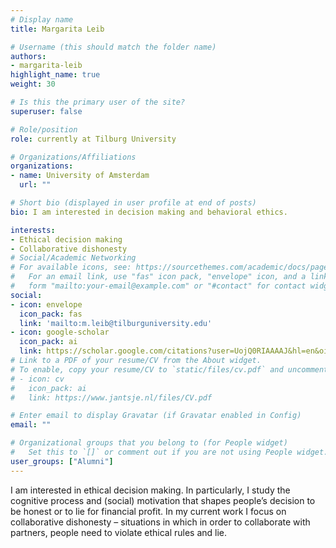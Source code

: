 ```yaml
---
# Display name
title: Margarita Leib

# Username (this should match the folder name)
authors:
- margarita-leib
highlight_name: true
weight: 30

# Is this the primary user of the site?
superuser: false

# Role/position
role: currently at Tilburg University

# Organizations/Affiliations
organizations:
- name: University of Amsterdam
  url: ""

# Short bio (displayed in user profile at end of posts)
bio: I am interested in decision making and behavioral ethics.

interests:
- Ethical decision making
- Collaborative dishonesty
# Social/Academic Networking
# For available icons, see: https://sourcethemes.com/academic/docs/page-builder/#icons
#   For an email link, use "fas" icon pack, "envelope" icon, and a link in the
#   form "mailto:your-email@example.com" or "#contact" for contact widget.
social:
- icon: envelope
  icon_pack: fas
  link: 'mailto:m.leib@tilburguniversity.edu'
- icon: google-scholar
  icon_pack: ai
  link: https://scholar.google.com/citations?user=UojQ0RIAAAAJ&hl=en&oi=sra
# Link to a PDF of your resume/CV from the About widget.
# To enable, copy your resume/CV to `static/files/cv.pdf` and uncomment the lines below.
# - icon: cv
#   icon_pack: ai
#   link: https://www.jantsje.nl/files/CV.pdf

# Enter email to display Gravatar (if Gravatar enabled in Config)
email: ""

# Organizational groups that you belong to (for People widget)
#   Set this to `[]` or comment out if you are not using People widget.
user_groups: ["Alumni"]
---
```


I am interested in ethical decision making. In particularly, I study the cognitive process and (social) motivation that shapes people’s decision to be honest or to lie for financial profit. In my current work I focus on collaborative dishonesty – situations in which in order to collaborate with partners, people need to violate ethical rules and lie.

